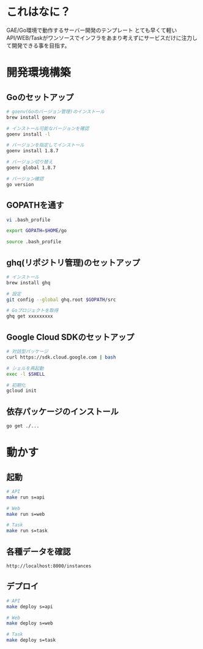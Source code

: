 # これはなに？
GAE/Go環境で動作するサーバー開発のテンプレート
とても早くて軽いAPI/WEB/Taskがワンソースでインフラをあまり考えずにサービスだけに注力して開発できる事を目指す。

# 開発環境構築
## Goのセットアップ
```bash
# goenv(Goのバージョン管理)のインストール
brew install goenv

# インストール可能なバージョンを確認
goenv install -l

# バージョンを指定してインストール
goenv install 1.8.7

# バージョン切り替え
goenv global 1.8.7

# バージョン確認
go version
```

## GOPATHを通す
```bash
vi .bash_profile

export GOPATH=$HOME/go

source .bash_profile
```

## ghq(リポジトリ管理)のセットアップ
```bash
# インストール
brew install ghq

# 設定
git config --global ghq.root $GOPATH/src

# Goプロジェクトを取得
ghq get xxxxxxxxx
```

## Google Cloud SDKのセットアップ
```bash
# 対話型パッケージ
curl https://sdk.cloud.google.com | bash

# シェルを再起動
exec -l $SHELL

# 初期化
gcloud init
```

## 依存パッケージのインストール
```bash
go get ./...
```

# 動かす
## 起動
```bash
# API
make run s=api

# Web
make run s=web

# Task
make run s=task
```

## 各種データを確認
```
http://localhost:8000/instances
```

## デプロイ
```bash
# API
make deploy s=api

# Web
make deploy s=web

# Task
make deploy s=task
```
